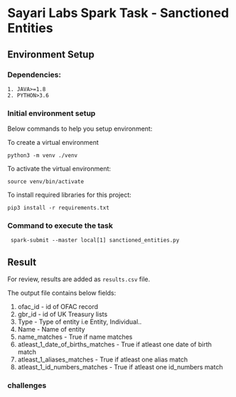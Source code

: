 # **Sayari Labs Spark Task - Sanctioned Entities**

## **Environment Setup**

### Dependencies:

    1. JAVA>=1.8
    2. PYTHON>3.6

### **Initial environment setup**

Below commands to help you setup environment:

To create a virtual environment

```
python3 -m venv ./venv
```

To activate the virtual environment:

```
source venv/bin/activate
```

To install required libraries for this project:

```
pip3 install -r requirements.txt
```

### Command to execute the task

```
 spark-submit --master local[1] sanctioned_entities.py
```

## Result

For review, results are added as `results.csv` file.

The output file contains below fields:

1. ofac_id - id of OFAC record
2. gbr_id - id of UK Treasury lists
3. Type - Type of entity i.e Entity, Individual..
4. Name - Name of entity
5. name_matches - True if name matches
6. atleast_1_date_of_births_matches - True if atleast one date of birth match
7. atleast_1_aliases_matches - True if atleast one alias match
8. atleast_1_id_numbers_matches - True if atleast one id_numbers match

### challenges
